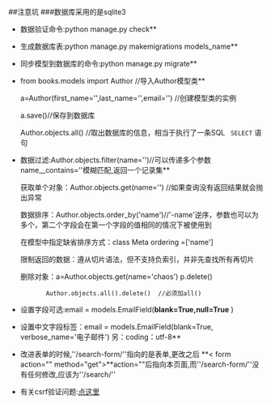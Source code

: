##注意坑
###数据库采用的是sqlite3

- 数据验证命令:python manage.py check**
 
- 生成数据库表:python manage.py makemigrations models_name**

- 同步模型到数据库的命令:python manage.py migrate**

- from books.models import Author //导入Author模型类**

  	a=Author(first_name='',last_name='',email='')  //创建模型类的实例
  
 	 a.save()//保存到数据库
  
  	Author.objects.all() //取出数据库的信息，相当于执行了一条SQL `` SELECT`` 语句

- 数据过滤:Author.objects.filter(name='')//可以传递多个参数  	name__contains=''模糊匹配,返回一个记录集**

	获取单个对象：Author.objects.get(name='') //如果查询没有返回结果就会抛出异常
	
	数据排序：Author.objects.order_by('name')//'-name'逆序，参数也可以为多个，第二个字段会在第一个字段的值相同的情况下被使用到
	
	在模型中指定缺省排序方式：class Meta
								ordering =['name']
									
	限制返回的数据：遵从切片语法，但不支持负索引，并非先查找所有再切片

	删除对象：a=Author.objects.get(name='chaos')
			 p.delete()
				  
             Author.objects.all().delete()  //必须加all()

- 设置字段可选:email = models.EmailField(**blank=True,null=True** )

- 设置中文字段标签：email = models.EmailField(blank=True, verbose_name='电子邮件')  另：coding：utf-8**

- 改进表单的时候,''/search-form/''指向的是表单,更改之后
**< form action="" method="get">**action=""后指向本页面,而''/search-form/''没有任何修改,应该为''/search/''

- 有关csrf验证问题:[点这里](http://blog.csdn.net/tr1ue/article/details/20654943)